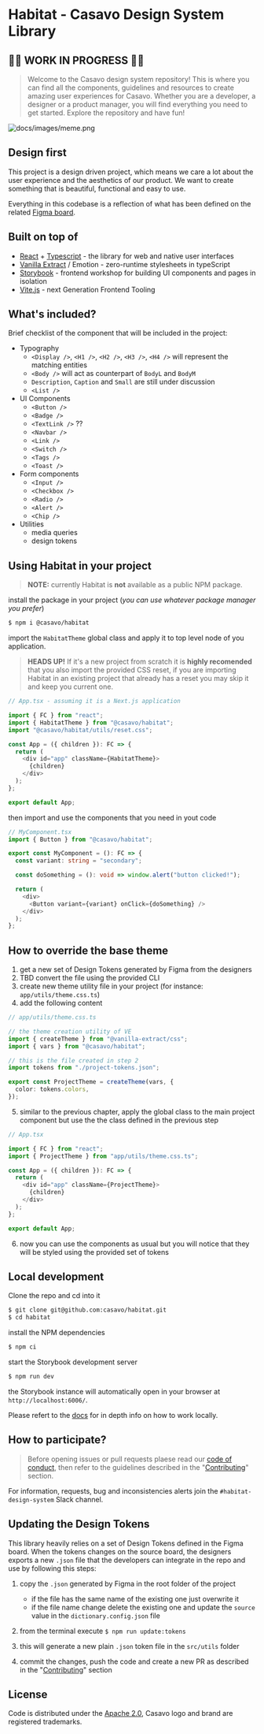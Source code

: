 # Habitat - Casavo Design System Library

## 🚧🚧 WORK IN PROGRESS 🚧🚧

> Welcome to the Casavo design system repository! This is where you can find all the components, guidelines and resources to create amazing user experiences for Casavo. Whether you are a developer, a designer or a product manager, you will find everything you need to get started. Explore the repository and have fun!

![docs/images/meme.png](docs/images/meme.png)

## Design first

This project is a design driven project, which means we care a lot about the user experience and the aesthetics of our product. We want to create something that is beautiful, functional and easy to use.

Everything in this codebase is a reflection of what has been defined on the related [Figma board](https://www.figma.com/file/0vYcLbHGHFIJ44hFI45WQJ/%F0%9F%9A%80-Habitat?type=design).

## Built on top of

- [React](https://react.dev/) + [Typescript](https://www.typescriptlang.org/) - the library for web and native user interfaces
- [Vanilla Extract](https://vanilla-extract.style/) / Emotion - zero-runtime stylesheets in typeScript
- [Storybook](https://storybook.js.org/) - frontend workshop for building UI components and pages in isolation
- [Vite.js](https://vitejs.dev/) - next Generation Frontend Tooling

## What's included?

Brief checklist of the component that will be included in the project:

- Typography
  - `<Display />`, `<H1 />`, `<H2 />`, `<H3 />`, `<H4 />` will represent the matching entities
  - `<Body />` will act as counterpart of `BodyL` and `BodyM`
  - `Description`, `Caption` and `Small` are still under discussion
  - `<List />`
- UI Components
  - `<Button />`
  - `<Badge />`
  - `<TextLink />` ??
  - `<Navbar />`
  - `<Link />`
  - `<Switch />`
  - `<Tags />`
  - `<Toast />`
- Form components
  - `<Input />`
  - `<Checkbox />`
  - `<Radio />`
  - `<Alert />`
  - `<Chip />`
- Utilities
  - media queries
  - design tokens

## Using Habitat in your project

> **NOTE:** currently Habitat is **not** available as a public NPM package.

install the package in your project (_you can use whatever package manager you prefer_)

```bash
$ npm i @casavo/habitat
```

import the `HabitatTheme` global class and apply it to top level node of you application.

> **HEADS UP!** If it's a new project from scratch it is **highly recomended** that you also import the provided CSS reset, if you are importing Habitat in an existing project that already has a reset you may skip it and keep you current one.

```typescript
// App.tsx - assuming it is a Next.js application

import { FC } from "react";
import { HabitatTheme } from "@casavo/habitat";
import "@casavo/habitat/utils/reset.css";

const App = ({ children }): FC => {
  return (
    <div id="app" className={HabitatTheme}>
      {children}
    </div>
  );
};

export default App;
```

then import and use the components that you need in yout code

```typescript
// MyComponent.tsx
import { Button } from "@casavo/habitat";

export const MyComponent = (): FC => {
  const variant: string = "secondary";

  const doSomething = (): void => window.alert("button clicked!");

  return (
    <div>
      <Button variant={variant} onClick={doSomething} />
    </div>
  );
};
```

## How to override the base theme

1. get a new set of Design Tokens generated by Figma from the designers
2. TBD convert the file using the provided CLI
3. create new theme utility file in your project (for instance: `app/utils/theme.css.ts`)
4. add the following content

```typescript
// app/utils/theme.css.ts

// the theme creation utility of VE
import { createTheme } from "@vanilla-extract/css";
import { vars } from "@casavo/habitat";

// this is the file created in step 2
import tokens from "./project-tokens.json";

export const ProjectTheme = createTheme(vars, {
  color: tokens.colors,
});
```

5. similar to the previous chapter, apply the global class to the main project component but use the the class defined in the previous step

```typescript
// App.tsx

import { FC } from "react";
import { ProjectTheme } from "app/utils/theme.css.ts";

const App = ({ children }): FC => {
  return (
    <div id="app" className={ProjectTheme}>
      {children}
    </div>
  );
};

export default App;
```

6. now you can use the components as usual but you will notice that they will be styled using the provided set of tokens

## Local development

Clone the repo and cd into it

```bash
$ git clone git@github.com:casavo/habitat.git
$ cd habitat
```

install the NPM dependencies

```bash
$ npm ci
```

start the Storybook development server

```bash
$ npm run dev
```

the Storybook instance will automatically open in your browser at `http://localhost:6006/`.

Please refert to the [docs](docs/development.md) for in depth info on how to work locally.

## How to participate?

> Before opening issues or pull requests plaese read our [code of conduct](CODE_OF_CONDUCT.md), then
> refer to the guidelines described in the "[Contributing](CONTRIBUTING.md)" section.

For information, requests, bug and inconsistencies alerts join the `#habitat-design-system` Slack channel.

## Updating the Design Tokens

This library heavily relies on a set of Design Tokens defined in the Figma board. When the tokens changes on the source board, the designers exports a new `.json` file that the developers can integrate in the repo and use by following this steps:

1. copy the `.json` generated by Figma in the root folder of the project

   - if the file has the same name of the existing one just overwrite it
   - if the file name change delete the existing one and update the `source` value in the `dictionary.config.json` file

2. from the terminal execute `$ npm run update:tokens`
3. this will generate a new plain `.json` token file in the `src/utils` folder
4. commit the changes, push the code and create a new PR as described in the "[Contributing](CONTRIBUTING.md)" section

## License

Code is distributed under the [Apache 2.0](LICENSE), Casavo logo and brand are registered trademarks.
